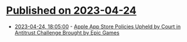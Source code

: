 # [Published on 2023-04-24](index.md)

* [2023-04-24, 18:05:00](https://apple.slashdot.org/story/23/04/24/185200/apple-app-store-policies-upheld-by-court-in-antitrust-challenge-brought-by-epic-games?utm_source=rss1.0mainlinkanon&utm_medium=feed) - [Apple App Store Policies Upheld by Court in Antitrust Challenge Brought by Epic Games](https://apple.slashdot.org/story/23/04/24/185200/apple-app-store-policies-upheld-by-court-in-antitrust-challenge-brought-by-epic-games?utm_source=rss1.0mainlinkanon&utm_medium=feed)
